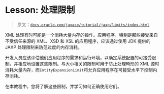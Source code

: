 # Lesson: 处理限制

> 原文：[`docs.oracle.com/javase/tutorial/jaxp/limits/index.html`](https://docs.oracle.com/javase/tutorial/jaxp/limits/index.html)

XML 处理有时可能是一个消耗大量内存的操作。应用程序，特别是那些接受来自不受信任来源的 XML、XSD 和 XSL 的应用程序，应该通过使用 JDK 提供的 JAXP 处理限制来防范过度的内存消耗。

开发人员应该评估他们应用程序的需求和运行环境，以确定系统配置的可接受限制，并相应地设置这些限制。与大小相关的限制可用于防止处理畸形的 XML 源时消耗大量内存，而`EntityExpansionLimit`将允许应用程序在可接受水平下控制内存消耗。

在本教程中，您将了解这些限制，并学习如何正确使用它们。
